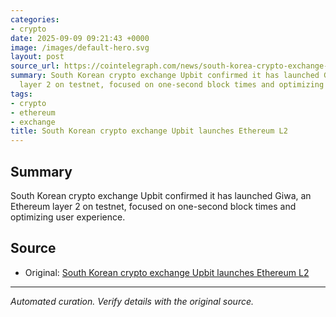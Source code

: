```yaml
---
categories:
- crypto
date: 2025-09-09 09:21:43 +0000
image: /images/default-hero.svg
layout: post
source_url: https://cointelegraph.com/news/south-korea-crypto-exchange-ubit-launches-ethereum-l2?utm_source=rss_feed&utm_medium=rss&utm_campaign=rss_partner_inbound
summary: South Korean crypto exchange Upbit confirmed it has launched Giwa, an Ethereum
  layer 2 on testnet, focused on one-second block times and optimizing user experie...
tags:
- crypto
- ethereum
- exchange
title: South Korean crypto exchange Upbit launches Ethereum L2
---
```


## Summary

South Korean crypto exchange Upbit confirmed it has launched Giwa, an Ethereum layer 2 on testnet, focused on one-second block times and optimizing user experience.

## Source

- Original: [South Korean crypto exchange Upbit launches Ethereum L2](https://cointelegraph.com/news/south-korea-crypto-exchange-ubit-launches-ethereum-l2?utm_source=rss_feed&utm_medium=rss&utm_campaign=rss_partner_inbound)


---

*Automated curation. Verify details with the original source.*